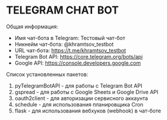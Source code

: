 # TELEGRAM CHAT BOT

Общая информация:

- Имя чат-бота в Telegram: Тестовый чат-бот
- Никнейм чат-бота: @khramtsov_testbot
- URL чат-бота: <https://t.me/khramtsov_testbot>
- Telegram Bot API: <https://core.telegram.org/bots/api>
- Google API: <https://console.developers.google.com>

Список установленных пакетов:

1. pyTelegramBotAPI - для работы с Telegram Bot API
2. gspread - для работы с Google Sheets и Google Drive API
3. oauth2client - для авторизации сервисного аккаунта
4. schedule - для использования планировщика Cron
5. flask - для использования вебхуков (webhook) в чат-боте
